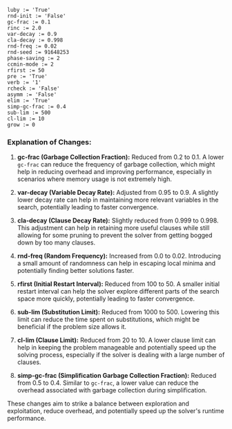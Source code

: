 ```plaintext
luby := 'True'
rnd-init := 'False'
gc-frac := 0.1
rinc := 2.0
var-decay := 0.9
cla-decay := 0.998
rnd-freq := 0.02
rnd-seed := 91648253
phase-saving := 2
ccmin-mode := 2
rfirst := 50
pre := 'True'
verb := '1'
rcheck := 'False'
asymm := 'False'
elim := 'True'
simp-gc-frac := 0.4
sub-lim := 500
cl-lim := 10
grow := 0
```

### Explanation of Changes:

1. **gc-frac (Garbage Collection Fraction):** Reduced from 0.2 to 0.1. A lower `gc-frac` can reduce the frequency of garbage collection, which might help in reducing overhead and improving performance, especially in scenarios where memory usage is not extremely high.

2. **var-decay (Variable Decay Rate):** Adjusted from 0.95 to 0.9. A slightly lower decay rate can help in maintaining more relevant variables in the search, potentially leading to faster convergence.

3. **cla-decay (Clause Decay Rate):** Slightly reduced from 0.999 to 0.998. This adjustment can help in retaining more useful clauses while still allowing for some pruning to prevent the solver from getting bogged down by too many clauses.

4. **rnd-freq (Random Frequency):** Increased from 0.0 to 0.02. Introducing a small amount of randomness can help in escaping local minima and potentially finding better solutions faster.

5. **rfirst (Initial Restart Interval):** Reduced from 100 to 50. A smaller initial restart interval can help the solver explore different parts of the search space more quickly, potentially leading to faster convergence.

6. **sub-lim (Substitution Limit):** Reduced from 1000 to 500. Lowering this limit can reduce the time spent on substitutions, which might be beneficial if the problem size allows it.

7. **cl-lim (Clause Limit):** Reduced from 20 to 10. A lower clause limit can help in keeping the problem manageable and potentially speed up the solving process, especially if the solver is dealing with a large number of clauses.

8. **simp-gc-frac (Simplification Garbage Collection Fraction):** Reduced from 0.5 to 0.4. Similar to `gc-frac`, a lower value can reduce the overhead associated with garbage collection during simplification.

These changes aim to strike a balance between exploration and exploitation, reduce overhead, and potentially speed up the solver's runtime performance.